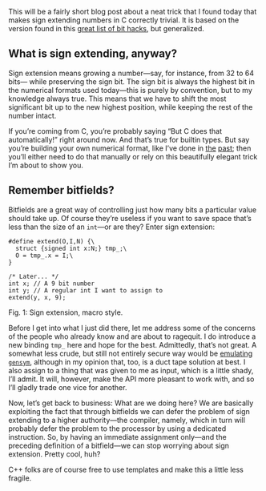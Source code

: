 This will be a fairly short blog post about a neat trick that I found today
that makes sign extending numbers in C correctly trivial. It is based on the
version found in this [great list of bit hacks](http://graphics.stanford.edu/~seander/bithacks.html),
but generalized.

## What is sign extending, anyway?

Sign extension means growing a number—say, for instance, from 32 to 64 bits—
while preserving the sign bit. The sign bit is always the highest bit in the
numerical formats used today—this is purely by convention, but to my knowledge
always true. This means that we have to shift the most significant bit up to
the new highest position, while keeping the rest of the number intact.

If you’re coming from C, you’re probably saying “But C does that automatically!”
right around now. And that’s true for builtin types. But say you’re building
your own numerical format, like I’ve done in [the](//blog.veitheller.de/Binary_Coded_Decimal.html)
[past](//blog.veitheller.de/Fixed_Point_Arithmetic.html); then you’ll either need
to do that manually or rely on this beautifully elegant trick I’m about
to show you.

## Remember bitfields?

Bitfields are a great way of controlling just how many bits a particular value
should take up. Of course they’re useless if you want to save space
that’s less than the size of an `int`—or are they? Enter sign extension:

```
#define extend(O,I,N) {\
  struct {signed int x:N;} tmp_;\
  O = tmp_.x = I;\
}

/* Later... */
int x; // A 9 bit number
int y; // A regular int I want to assign to
extend(y, x, 9);
```
<div class="figure-label">Fig. 1: Sign extension, macro style.</div>

Before I get into what I just did there, let me address some of the concerns of
the people who already know and are about to ragequit. I do introduce a new
binding `tmp_` here and hope for the best. Admittedly, that’s not great. A
somewhat less crude, but still not entirely secure way would be [emulating
`gensym`](http://zwizwa.be/-/c/20100825-142132), although in my opinion that,
too, is a duct tape solution at best. I also assign to a thing that was given
to me as input, which is a little shady, I’ll admit. It will, however, make the
API more pleasant to work with, and so I’ll gladly trade one vice for another.

Now, let’s get back to business: What are we doing here? We are basically
exploiting the fact that through bitfields we can defer the problem of sign
extending to a higher authority—the compiler, namely, which in turn will
probably defer the problem to the processor by using a dedicated instruction.
So, by having an immediate assignment only—and the preceding definition of a
bitfield—we can stop worrying about sign extension. Pretty cool, huh?

C++ folks are of course free to use templates and make this a little less
fragile.
